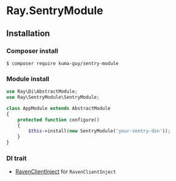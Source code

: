 # Ray.SentryModule

## Installation

### Composer install

    $ composer require kuma-guy/sentry-module
 
### Module install

```php
use Ray\Di\AbstractModule;
use Ray\SentryModule\SentryModule;

class AppModule extends AbstractModule
{
    protected function configure()
    {
        $this->install(new SentryModule('your-sentry-dsn'));
    }
}
```

### DI trait

 * [RavenClientInject](https://github.com/kuma-guy/Ray.SentryModule/blob/master/src/RavenClientInject.php) for `RavenClientInject`
